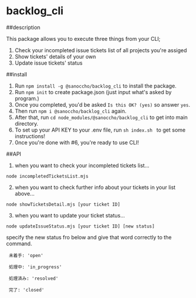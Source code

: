 # backlog_cli

##description

This package allows you to execute three things from your CLI;
1. Check your incompleted issue tickets list of all projects you're assiged
2. Show tickets' details of your own
3. Update issue tickets' status

##install

1. Run `npm install -g @sanoccho/backlog_cli` to install the package.
2. Run `npm init` to create package.json (just input what's asked by program.)
3. Once you completed, you'd be asked `Is this OK? (yes)` so answer `yes`.
4. Then run `npm i @sanoccho/backlog_cli` again.
5. After that, run `cd node_modules/@sanoccho/backlog_cli` to get into main directory.
6. To set up your API KEY to your .env file, run `sh index.sh ` to get some instructions!
7. 0nce you're done with #6, you're ready to use CLI!



##API

1. when you want to check your incompleted tickets list...
```
node incompletedTicketsList.mjs
```
2. when you want to check further info about your tickets in your list above...
```
node showTicketsDetail.mjs [your ticket ID]
```
3. when you want to update your ticket status...

```
node updateIssueStatus.mjs [your ticket ID] [new status]
```
specify the new status fro below and give that word correctly to the command.
```
 未着手: 'open'
 
 処理中: 'in_progress'
   
 処理済み: 'resolved'

 完了: 'closed'
```


